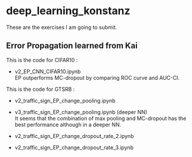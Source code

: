 # deep_learning_konstanz
These are the exercises I am going to submit.

Error Propagation learned from Kai
---


This is the code for CIFAR10 :
  * v2_EP_CNN_CIFAR10.ipynb\
  EP outperforms MC-dropout by comparing ROC curve and AUC-CI.  

This is the code for GTSRB : 

  * v2_traffic_sign_EP_change_pooling.ipynb
  * v3_traffic_sign_EP_change_pooling.ipynb (deeper NN)\
  It seems that the combination of max pooling and MC-dropout has the best performance although in a deeper NN.
  
  * v2_traffic_sign_EP_change_dropout_rate_2.ipynb
  * v2_traffic_sign_EP_change_dropout_rate_3.ipynb


